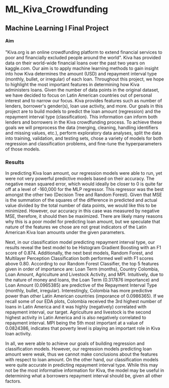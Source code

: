 # ML_Kiva_Crowdfunding
## Machine Learning I Final Project

#### Aim
"Kiva.org is an online crowdfunding platform to extend financial services to poor and financially excluded people around the world". Kiva has provided data on their world-wide financial loans over the past two years on kaggle.com. Our aim is to apply machine learning methods to gain insight into how Kiva determines the amount (USD) and repayment interval type (monthly, bullet, or irregular) of each loan. Throughout this project, we hope to highlight the most important features in determining how Kiva administers loans. Given the number of data points in the original dataset, we have decided to focus on Latin American countries out of personal interest and to narrow our focus. Kiva provides features such as number of lenders, borrower's gender(s), loan use activity, and more. Our goals in this project are to build models to predict the loan amount (regression) and the repayment interval type (classification). This information can inform both lenders and borrowers in the Kiva crowdfunding process. To achieve these goals we will preprocess the data (merging, cleaning, handling identifiers and missing values, etc.), perform exploratory data analyses, split the data into training, validation, and testing sets, chose a variety of models for both regression and classification problems, and fine-tune the hyperparameters of those models.

### Results
In predicting Kiva loan amount, our regression models were able to run, yet were not very powerful predictive models based on their accuracy. The negative mean squared error, which would ideally be closer to 0 is quite far off at a level of -160,000 for the MLP regressor. This regressor was the best amongst the other two (Decision Tree and Random Forest). Given that MSE is the summation of the squares of the difference in predicted and actual value divided by the total number of data points, we would like this to be minimized. However, our accuracy in this case was measured by negative MSE, therefore, it should then be maximized. There are likely many reasons why this is a poor model for predicting loan amount, but we speculate that nature of the features we chose are not great indicators of the Latin American Kiva loan amounts under the given parameters.

Next, in our classification model predicting repayment interval type, our results reveal the best model to be Histogram Gradient Boosting with an F1 score of 0.874. Additionally, the next best models, Random Forest, and Multilayer Perception Classification both performed well with F1 scores above 0.80. According to our Random Forest Classifier, the top 5 features given in order of importance are: Loan Term (months), Country Colombia, Loan Amount, Agriculture and Livestock Activity, and MPI. Intuitively, due to the nature of money and loans, the Loan Term (0.317876 importance) and Loan Amount (0.0965385) are predictive of the Repayment Interval Type (monthly, bullet, irregular). Interestingly, Colombia has more predictive power than other Latin American countries (imporance of 0.0986365). If we recall some of our EDA plots, Colombia received the 3rd highest number of loans in Latin America and it was highly (negatively) correlated with repayment interval, our target. Agriculture and livestock is the second highest activity in Latin America and is also negatively correlated to repayment interval. MPI being the 5th most important at a value of 0.0824386, indicates that poverty level is playing an important role in Kiva loan activity.

In all, we were able to achieve our goals of building regression and classification models. However, our regression models predicting loan amount were weak, thus we cannot make conclusions about the features with respect to loan amount. On the other hand, our classification models were quite accurate in predicting repayment interval type. While this may not be the most informative information for Kiva, the model may be useful in determining what a borrowers repayment interval should be, given all other factors.
